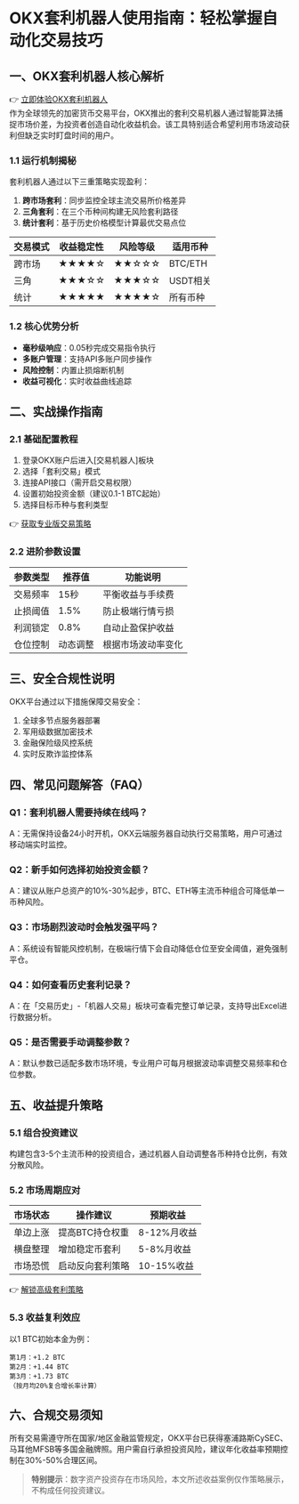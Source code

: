 # OKX套利机器人使用指南：轻松掌握自动化交易技巧

## 一、OKX套利机器人核心解析
👉 [立即体验OKX套利机器人](https://bit.ly/okx_welcome)  
作为全球领先的加密货币交易平台，OKX推出的套利交易机器人通过智能算法捕捉市场价差，为投资者创造自动化收益机会。该工具特别适合希望利用市场波动获利但缺乏实时盯盘时间的用户。

### 1.1 运行机制揭秘
套利机器人通过以下三重策略实现盈利：
1. **跨市场套利**：同步监控全球主流交易所价格差异
2. **三角套利**：在三个币种间构建无风险套利路径
3. **统计套利**：基于历史价格模型计算最优交易点位

| 交易模式 | 收益稳定性 | 风险等级 | 适用币种 |
|---------|------------|----------|----------|
| 跨市场  | ★★★★☆     | ★★☆☆☆   | BTC/ETH  |
| 三角    | ★★★☆☆     | ★★★☆☆   | USDT相关 |
| 统计    | ★★★★★     | ★★★★☆   | 所有币种 |

### 1.2 核心优势分析
- **毫秒级响应**：0.05秒完成交易指令执行
- **多账户管理**：支持API多账户同步操作
- **风险控制**：内置止损熔断机制
- **收益可视化**：实时收益曲线追踪

## 二、实战操作指南

### 2.1 基础配置教程
1. 登录OKX账户后进入[交易机器人]板块
2. 选择「套利交易」模式
3. 连接API接口（需开启交易权限）
4. 设置初始投资金额（建议0.1-1 BTC起始）
5. 选择目标币种与套利类型

👉 [获取专业版交易策略](https://bit.ly/okx_welcome)  

### 2.2 进阶参数设置
| 参数类型 | 推荐值 | 功能说明 |
|----------|--------|----------|
| 交易频率 | 15秒   | 平衡收益与手续费 |
| 止损阈值 | 1.5%   | 防止极端行情亏损 |
| 利润锁定 | 0.8%   | 自动止盈保护收益 |
| 仓位控制 | 动态调整 | 根据市场波动率变化 |

## 三、安全合规性说明
OKX平台通过以下措施保障交易安全：
1. 全球多节点服务器部署
2. 军用级数据加密技术
3. 金融保险级风控系统
4. 实时反欺诈监控体系

## 四、常见问题解答（FAQ）

### Q1：套利机器人需要持续在线吗？
A：无需保持设备24小时开机，OKX云端服务器自动执行交易策略，用户可通过移动端实时监控。

### Q2：新手如何选择初始投资金额？
A：建议从账户总资产的10%-30%起步，BTC、ETH等主流币种组合可降低单一币种风险。

### Q3：市场剧烈波动时会触发强平吗？
A：系统设有智能风控机制，在极端行情下会自动降低仓位至安全阈值，避免强制平仓。

### Q4：如何查看历史套利记录？
A：在「交易历史」-「机器人交易」板块可查看完整订单记录，支持导出Excel进行数据分析。

### Q5：是否需要手动调整参数？
A：默认参数已适配多数市场环境，专业用户可每月根据波动率调整交易频率和仓位参数。

## 五、收益提升策略

### 5.1 组合投资建议
构建包含3-5个主流币种的投资组合，通过机器人自动调整各币种持仓比例，有效分散风险。

### 5.2 市场周期应对
| 市场状态 | 操作建议 | 预期收益 |
|----------|----------|----------|
| 单边上涨 | 提高BTC持仓权重 | 8-12%月收益 |
| 横盘整理 | 增加稳定币套利 | 5-8%月收益 |
| 市场恐慌 | 启动反向套利策略 | 10-15%收益 |

👉 [解锁高级套利策略](https://bit.ly/okx_welcome)  

### 5.3 收益复利效应
以1 BTC初始本金为例：
```
第1月：+1.2 BTC
第2月：+1.44 BTC
第3月：+1.73 BTC
（按月均20%复合增长率计算）
```

## 六、合规交易须知
所有交易需遵守所在国家/地区金融监管规定，OKX平台已获得塞浦路斯CySEC、马耳他MFSB等多国金融牌照。用户需自行承担投资风险，建议年化收益率预期控制在30%-50%合理区间。

> **特别提示**：数字资产投资存在市场风险，本文所述收益案例仅作策略展示，不构成任何投资建议。